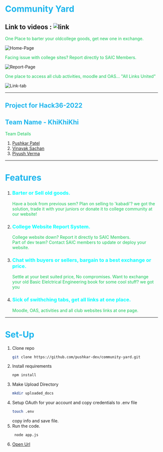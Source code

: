 # <span style="color:#1cb5ed;">Community Yard</span>
## Link to videos : ![link](https://drive.google.com/drive/folders/1ZkOfqntuFXJlLLcz8UrneaQs1YJoqqwQ?usp=sharing)
<span style="color:#14c759;">One Place to barter your oldcollege goods, get new one in exchange.</span>

![Home-Page](https://user-images.githubusercontent.com/79042628/155893010-f0ffea8f-5469-460e-94d7-8c5a7031d028.png)

<span style="color:#14c759;">Facing issue with college sites? Report directly to SAIC Members.</span>

![Report-Page](https://user-images.githubusercontent.com/79042628/155893037-7786a2a1-6859-4239-b5ba-1fef0678b620.png)

<span style="color:#14c759;">One place to access all club activities, moodle and OAS... "All Links United"</span>

![Link-tab](https://user-images.githubusercontent.com/79042628/155893052-2bd2e341-8177-476f-9bdf-fd9ed6634a0f.png) </span>
<br>

<hr>

## <span style="color:#1cb5ed;">Project for Hack36-2022</span>

<h2 style="color:#1cb5ed;">Team Name - KhiKhiKhi</h2>

<span style="color:#14c759;">Team Details</span>

1. [Pushkar Patel](https://github.com/pushkar-dev)
2. [Vinayak Sachan](https://github.com/metavinayak)
3. [Piyush Verma](https://github.com/Pepinni)

<hr>

# <span style="color:#1cb5ed;">Features</span>

1. <h3 style="color:cyan;">Barter or Sell old goods.</h3>
    <span style="color:#14c759;">Have a book from previous sem? Plan on selling to 'kabadi'? we got the solution, trade it with your juniors or donate it to college community at our website!</span>
2. <h3 style="color:cyan;">College Website Report System.</h3>
    <span style="color:#14c759;">College website down? Report it directly to SAIC Members.<br>Part of dev team? Contact SAIC members to update or deploy your website.</span>
3. <h3 style="color:cyan;">Chat with buyers or sellers, bargain  to a best exchange or   price.</h3>
    <span style="color:#14c759;">Settle at your best suited price, No compromises. Want to exchange your old Basic Elelctrical Engineering book for some cool stuff? we got you</span>
4. <h3 style="color:cyan;">Sick of swithching tabs, get all links at one place.</h3>
    <span style="color:#14c759;">Moodle, OAS, activities and all club websites links at one page.</span>
<hr>

# <span style="color:#1cb5ed;">Set-Up</span>

1. Clone repo
   ```sh
   git clone https://github.com/pushkar-dev/community-yard.git
   ```
2. Install requirements
   ```sh
   npm install
   ```
3. Make Upload Directory
    ```sh
    mkdir uploaded_docs
    ```
4. Setup OAuth for your account and copy credentials to .env file
    ```sh
    touch .env
    ```
    copy info and save file.
4. Run the code.
   ```sh
    node app.js
   ```
5. [Open Url](http://localhost:8080/)
